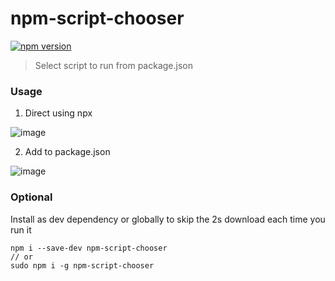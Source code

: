 # npm-script-chooser

[![npm version](https://badge.fury.io/js/npm-script-chooser.svg)](https://badge.fury.io/js/npm-script-chooser)

> Select script to run from package.json

### Usage
1. Direct using npx  
<img src="https://i.ibb.co/t376kyn/image.png" alt="image" border="0">

2. Add to package.json  
<img src="https://i.ibb.co/ThPRgZt/image.png" alt="image" border="0">

### Optional
Install as dev dependency or globally to skip the 2s download each time you run it
```
npm i --save-dev npm-script-chooser
// or
sudo npm i -g npm-script-chooser
```
